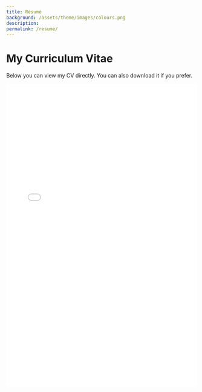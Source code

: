 ```yaml
---
title: Résumé
background: /assets/theme/images/colours.png
description: 
permalink: /resume/
---
```


# My Curriculum Vitae

Below you can view my CV directly. You can also download it if you prefer.

<iframe src="pages/docs/FabianSalgadoRoa_CV.pdf" width="100%" height="800px" style="border: none;">
  This browser does not support PDFs. Please download the PDF to view it:
  <a href="pages/docs/FabianSalgadoRoa_CV.pdf">Download CV</a>.
</iframe>



 
